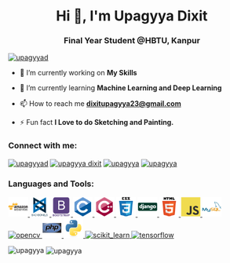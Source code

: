 <h1 align="center">Hi 👋, I'm Upagyya Dixit</h1>
<h3 align="center">Final Year Student @HBTU, Kanpur</h3>

<p align="left"> <a href="https://twitter.com/upagyyad" target="blank"><img src="https://img.shields.io/twitter/follow/upagyyad?logo=twitter&style=for-the-badge" alt="upagyyad" /></a> </p>

- 🔭 I’m currently working on **My Skills**

- 🌱 I’m currently learning **Machine Learning and Deep Learning**

- 📫 How to reach me **dixitupagyya23@gmail.com**

- ⚡ Fun fact **I Love to do Sketching and Painting.**

<h3 align="left">Connect with me:</h3>
<p align="left">
<a href="https://twitter.com/upagyyad" target="blank"><img align="center" src="https://cdn.jsdelivr.net/npm/simple-icons@3.0.1/icons/twitter.svg" alt="upagyyad" height="30" width="40" /></a>
<a href="https://linkedin.com/in/upagyya dixit" target="blank"><img align="center" src="https://cdn.jsdelivr.net/npm/simple-icons@3.0.1/icons/linkedin.svg" alt="upagyya dixit" height="30" width="40" /></a>
<a href="https://instagram.com/upagyya" target="blank"><img align="center" src="https://cdn.jsdelivr.net/npm/simple-icons@3.0.1/icons/instagram.svg" alt="upagyya" height="30" width="40" /></a>
<a href="https://www.leetcode.com/upagyya" target="blank"><img align="center" src="https://cdn.jsdelivr.net/npm/simple-icons@3.0.1/icons/leetcode.svg" alt="upagyya" height="30" width="40" /></a>
</p>

<h3 align="left">Languages and Tools:</h3>
<p align="left"> <a href="https://aws.amazon.com" target="_blank"> <img src="https://raw.githubusercontent.com/devicons/devicon/master/icons/amazonwebservices/amazonwebservices-original-wordmark.svg" alt="aws" width="40" height="40"/> </a> <a href="https://backbonejs.org" target="_blank"> <img src="https://raw.githubusercontent.com/devicons/devicon/master/icons/backbonejs/backbonejs-original-wordmark.svg" alt="backbonejs" width="40" height="40"/> </a> <a href="https://getbootstrap.com" target="_blank"> <img src="https://raw.githubusercontent.com/devicons/devicon/master/icons/bootstrap/bootstrap-plain-wordmark.svg" alt="bootstrap" width="40" height="40"/> </a> <a href="https://www.cprogramming.com/" target="_blank"> <img src="https://raw.githubusercontent.com/devicons/devicon/master/icons/c/c-original.svg" alt="c" width="40" height="40"/> </a> <a href="https://www.w3schools.com/cpp/" target="_blank"> <img src="https://raw.githubusercontent.com/devicons/devicon/master/icons/cplusplus/cplusplus-original.svg" alt="cplusplus" width="40" height="40"/> </a> <a href="https://www.w3schools.com/css/" target="_blank"> <img src="https://raw.githubusercontent.com/devicons/devicon/master/icons/css3/css3-original-wordmark.svg" alt="css3" width="40" height="40"/> </a> <a href="https://www.djangoproject.com/" target="_blank"> <img src="https://raw.githubusercontent.com/devicons/devicon/master/icons/django/django-original.svg" alt="django" width="40" height="40"/> </a> <a href="https://www.w3.org/html/" target="_blank"> <img src="https://raw.githubusercontent.com/devicons/devicon/master/icons/html5/html5-original-wordmark.svg" alt="html5" width="40" height="40"/> </a> <a href="https://developer.mozilla.org/en-US/docs/Web/JavaScript" target="_blank"> <img src="https://raw.githubusercontent.com/devicons/devicon/master/icons/javascript/javascript-original.svg" alt="javascript" width="40" height="40"/> </a> <a href="https://www.mysql.com/" target="_blank"> <img src="https://raw.githubusercontent.com/devicons/devicon/master/icons/mysql/mysql-original-wordmark.svg" alt="mysql" width="40" height="40"/> </a> <a href="https://opencv.org/" target="_blank"> <img src="https://www.vectorlogo.zone/logos/opencv/opencv-icon.svg" alt="opencv" width="40" height="40"/> </a> <a href="https://www.php.net" target="_blank"> <img src="https://raw.githubusercontent.com/devicons/devicon/master/icons/php/php-original.svg" alt="php" width="40" height="40"/> </a> <a href="https://www.python.org" target="_blank"> <img src="https://raw.githubusercontent.com/devicons/devicon/master/icons/python/python-original.svg" alt="python" width="40" height="40"/> </a> <a href="https://scikit-learn.org/" target="_blank"> <img src="https://upload.wikimedia.org/wikipedia/commons/0/05/Scikit_learn_logo_small.svg" alt="scikit_learn" width="40" height="40"/> </a> <a href="https://www.tensorflow.org" target="_blank"> <img src="https://www.vectorlogo.zone/logos/tensorflow/tensorflow-icon.svg" alt="tensorflow" width="40" height="40"/> </a> </p>

<p><img align="left" src="https://github-readme-stats.vercel.app/api/top-langs?username=upagyya&show_icons=true&locale=en&layout=compact" alt="upagyya" /></p>

<p>&nbsp;<img align="center" src="https://github-readme-stats.vercel.app/api?username=upagyya&show_icons=true&locale=en" alt="upagyya" /></p>
